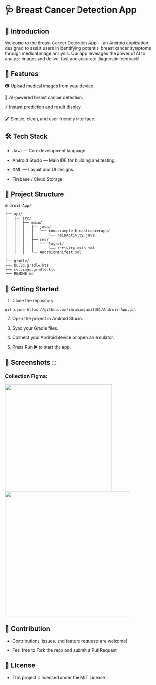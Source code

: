 # 🩺 Breast Cancer Detection App

## 📖 Introduction
Welcome to the Breast Cancer Detection App — an Android application designed to assist users in identifying potential breast cancer symptoms through medical image analysis.
Our app leverages the power of AI to analyze images and deliver fast and accurate diagnostic feedback!

## 🚀 Features
📷 Upload medical images from your device.

🧠 AI-powered breast cancer detection.

⚡ Instant prediction and result display.

🖌️ Simple, clean, and user-friendly interface.

## 🛠️ Tech Stack

* Java — Core development language.

* Android Studio — Main IDE for building and testing.

* XML — Layout and UI designs.

* Firebase / Cloud Storage 

## 📂 Project Structure


```
Android-App/
│
├── app/
│   ├── src/
│   │   ├── main/
│   │   │   ├── java/
│   │   │   │   └── com.example.breastcancerapp/
│   │   │   │       └── MainActivity.java
│   │   │   ├── res/
│   │   │   │   └── layout/
│   │   │   │       └── activity_main.xml
│   │   │   └── AndroidManifest.xml
│
├── gradle/
├── build.gradle.kts
├── settings.gradle.kts
└── README.md
```

## 📲 Getting Started

1. Clone the repository:

```
git clone https://github.com/ibrahimjamil301/Android-App.git

```
2. Open the project in Android Studio.

3. Sync your Gradle files.
 
4. Connect your Android device or open an emulator.
 
5. Press Run ▶️ to start the app.

## 📸 Screenshots ::

### Collection Figma:

<div>
        <img src="https://github.com/user-attachments/assets/729aa03c-607a-4adc-8827-632638356237" width="350px" />
        <img src="https://github.com/user-attachments/assets/eedf8459-28f2-4cfc-ac56-201594a99914" width="410px" />
</div>

## 🧠 Contribution

* Contributions, issues, and feature requests are welcome!
  
* Feel free to Fork the repo and submit a Pull Request

## 📃 License

* This project is licensed under the MIT License




